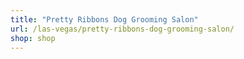 ```yaml
---
title: "Pretty Ribbons Dog Grooming Salon"
url: /las-vegas/pretty-ribbons-dog-grooming-salon/
shop: shop
---
```

